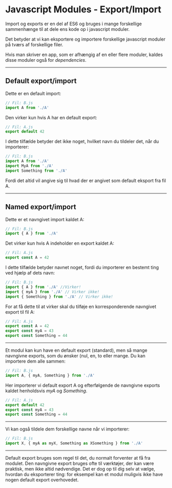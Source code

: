 # Javascript Modules - Export/Import

Import og exports er en del af ES6 og bruges i mange forskellige sammenhænge til at dele ens kode op i javascript moduler.

Det betyder at vi kan eksportere og importere forskellige javascript moduler på tværs af forskellige filer.

Hvis man skriver en app, som er afhængig af en eller flere moduler, kaldes disse moduler  også for *dependencies*.
___
## Default export/import

Dette er en default import:
```js
// Fil: B.js
import A from './A'
```
Den virker kun hvis A har en default export:
```js
// Fil: A.js
export default 42
```
I dette tilfælde betyder det ikke noget, hvilket navn du tildeler det, når du importerer:
```js
// Fil: B.js
import A from './A'
import MyA from './A'
import Something from './A'
```
Fordi det altid vil angive sig til hvad der er angivet som default eksport fra fil A.
___
## Named export/import
Dette er et navngivet import kaldet A:
```js
// Fil: B.js
import { A } from './A'
```
Det virker kun hvis A indeholder en export kaldet A:
```js
// Fil: A.js
export const A = 42
```
I dette tilfælde betyder navnet noget, fordi du importerer en bestemt ting ved hjælp af dets navn:
```js
// Fil: B.js
import { A } from './A' //Virker!
import { myA } from './A' // Virker ikke!
import { Something } from './A' // Virker ikke!
```
For at få dette til at virker skal du tilføje en  korresponderende navngivet export til fil A:
```js
// Fil: A.js
export const A = 42
export const myA = 43
export const Something = 44
```
___
Et modul kan kun have en default export (standard), men så mange navngivne exports, som du ønsker (nul, en, to eller mange. Du kan importere dem alle sammen:
```js
// Fil: B.js
import A, { myA, Something } from './A'
```
Her importerer vi default export A og efterfølgende de navngivne exports kaldet henholdsvis *myA* og *Something*.
```js
// Fil: A.js
export default 42
export const myA = 43
export const Something = 44
```
___
Vi kan også tildele dem forskellige navne når vi importerer:
```js 
// Fil: B.js
import X, { myA as myX, Something as XSomething } from './A'
```
___
Default export bruges som regel til det, du normalt forventer at få fra modulet. Den navngivne export bruges ofte til værktøjer, der kan være praktisk, men ikke altid nødvendige. Det er dog op til dig selv at vælge, hvordan du eksporterer ting: for eksempel kan et modul muligvis ikke have nogen default export overhovedet.